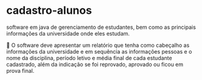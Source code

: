 # cadastro-alunos

software em java de gerenciamento de estudantes, bem como as principais
informações da universidade onde eles estudam.

 O software deve apresentar um relatório que tenha como cabeçalho as
informações da universidade e em sequência as informações pessoas e o nome
da disciplina, período letivo e média final de cada estudante cadastrado, além da
indicação se foi reprovado, aprovado ou ficou em prova final.
